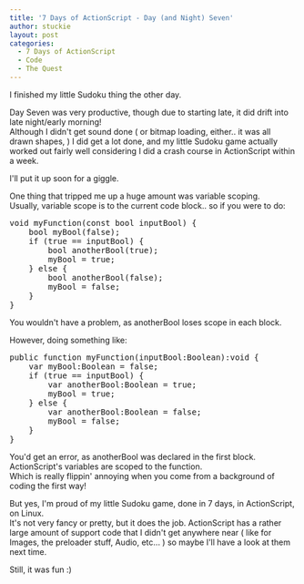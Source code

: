```yaml
---
title: '7 Days of ActionScript - Day (and Night) Seven'
author: stuckie
layout: post
categories:
  - 7 Days of ActionScript
  - Code
  - The Quest
---
```

I finished my little Sudoku thing the other day.

Day Seven was very productive, though due to starting late, it did drift into late night/early morning! <br />
Although I didn't get sound done ( or bitmap loading, either.. it was all drawn shapes, ) I did get a lot done, and my little Sudoku game actually worked out fairly well considering I did a crash course in ActionScript within a week.

I'll put it up soon for a giggle.

One thing that tripped me up a huge amount was variable scoping. <br />
Usually, variable scope is to the current code block.. so if you were to do:

<pre>void myFunction(const bool inputBool) {
    bool myBool(false);
    if (true == inputBool) {
        bool anotherBool(true);
        myBool = true;
    } else {
        bool anotherBool(false);
        myBool = false;
    }
}</pre>

You wouldn't have a problem, as anotherBool loses scope in each block.

However, doing something like:

<pre>public function myFunction(inputBool:Boolean):void {
    var myBool:Boolean = false;
    if (true == inputBool) {
        var anotherBool:Boolean = true;
        myBool = true;
    } else {
        var anotherBool:Boolean = false;
        myBool = false;
    }
}</pre>

You'd get an error, as anotherBool was declared in the first block. <br />
ActionScript's variables are scoped to the function. <br />
Which is really flippin' annoying when you come from a background of coding the first way!

But yes, I'm proud of my little Sudoku game, done in 7 days, in ActionScript, on Linux. <br />
It's not very fancy or pretty, but it does the job. ActionScript has a rather large amount of support code that I didn't get anywhere near ( like for Images, the preloader stuff, Audio, etc... ) so maybe I'll have a look at them next time.

Still, it was fun :)